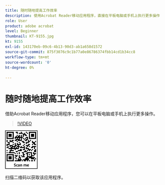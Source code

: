 ```yaml
---
title: 随时随地提高工作效率
description: 使用Acrobat Reader移动应用程序，直接在平板电脑或手机上执行更多操作
role: User
product: adobe acrobat
level: Beginner
thumbnail: KT-9155.jpg
kt: 9155
exl-id: 143170eb-09c6-4b13-90d3-ab1a658d1572
source-git-commit: 875f3076c9c1b77a0e86786374fbb14cd1b34cc8
workflow-type: tm+mt
source-wordcount: '0'
ht-degree: 0%

---
```


# 随时随地提高工作效率

借助Acrobat Reader移动应用程序，您可以在平板电脑或手机上执行更多操作。

>[!VIDEO](https://video.tv.adobe.com/v/337972?hidetitle=true)

![二维码](../assets/Acrobatqrcode.jpg)

扫描二维码以获取该应用程序。
